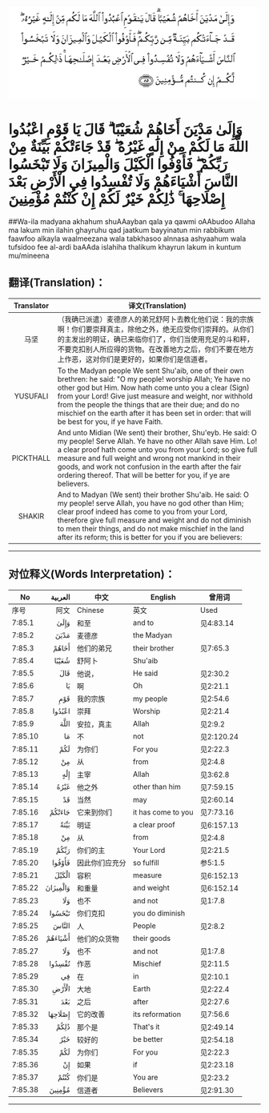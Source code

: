 ![007:085](images/007_085.gif)

# وَإِلَىٰ مَدْيَنَ أَخَاهُمْ شُعَيْبًا ۗ قَالَ يَا قَوْمِ اعْبُدُوا اللَّهَ مَا لَكُمْ مِنْ إِلَٰهٍ غَيْرُهُ ۖ قَدْ جَاءَتْكُمْ بَيِّنَةٌ مِنْ رَبِّكُمْ ۖ فَأَوْفُوا الْكَيْلَ وَالْمِيزَانَ وَلَا تَبْخَسُوا النَّاسَ أَشْيَاءَهُمْ وَلَا تُفْسِدُوا فِي الْأَرْضِ بَعْدَ إِصْلَاحِهَا ۚ ذَٰلِكُمْ خَيْرٌ لَكُمْ إِنْ كُنْتُمْ مُؤْمِنِينَ 

##Wa-ila madyana akhahum shuAAayban qala ya qawmi oAAbudoo Allaha ma lakum min ilahin ghayruhu qad jaatkum bayyinatun min rabbikum faawfoo alkayla waalmeezana wala tabkhasoo alnnasa ashyaahum wala tufsidoo fee al-ardi baAAda islahiha thalikum khayrun lakum in kuntum mu/mineena 

## 翻译(Translation)：

| Translator | 译文(Translation)                                            |
| :--------: | ------------------------------------------------------------ |
|    马坚    | （我确已派遣）麦德彦人的弟兄舒阿卜去教化他们说：我的宗族啊！你们要崇拜真主，除他之外，绝无应受你们崇拜的。从你们的主发出的明证，确已来临你们了，你们当使用充足的斗和秤，不要克扣别人所应得的货物。在改善地方之后，你们不要在地方上作恶，这对你们是更好的，如果你们是信道者。 |
|  YUSUFALI  | To the Madyan people We sent Shu'aib, one of their own brethren: he said: "O my people! worship Allah; Ye have no other god but Him. Now hath come unto you a clear (Sign) from your Lord! Give just measure and weight, nor withhold from the people the things that are their due; and do no mischief on the earth after it has been set in order: that will be best for you, if ye have Faith. |
| PICKTHALL  | And unto Midian (We sent) their brother, Shu'eyb. He said: O my people! Serve Allah. Ye have no other Allah save Him. Lo! a clear proof hath come unto you from your Lord; so give full measure and full weight and wrong not mankind in their goods, and work not confusion in the earth after the fair ordering thereof. That will be better for you, if ye are believers. |
|   SHAKIR   | And to Madyan (We sent) their brother Shu'aib. He said: O my people! serve Allah, you have no god other than Him; clear proof indeed has come to you from your Lord, therefore give full measure and weight and do not diminish to men their things, and do not make mischief in the land after its reform; this is better for you if you are believers: |

---

## 对位释义(Words Interpretation)：

| No   | العربية | 中文    | English | 曾用词 |
| ---- | ------: | ------- | ------- | ------ |
| 序号 |    阿文 | Chinese | 英文    | Used   |
| 7:85.1  | وَإِلَىٰ     | 和至           | and to             | 见4:83.14  |
| 7:85.2  | مَدْيَنَ     | 麦德彦         | the Madyan         |            |
| 7:85.3  | أَخَاهُمْ    | 他们的弟兄     | their brother      | 见7:65.3   |
| 7:85.4  | شُعَيْبًا    | 舒阿卜         | Shu'aib            |            |
| 7:85.5  | قَالَ      | 他说，         | He said            | 见2:30.2   |
| 7:85.6  | يَا       | 啊             | Oh                 | 见2:21.1   |
| 7:85.7  | قَوْمِ      | 我的宗族       | my people          | 见2:54.6   |
| 7:85.8  | اعْبُدُوا   | 崇拜           | Worship            | 见2:21.4   |
| 7:85.9  | اللَّهَ     | 安拉，真主     | Allah              | 见2:9.2    |
| 7:85.10 | مَا       | 不             | not                | 见2:120.24 |
| 7:85.11 | لَكُمْ      | 为你们         | For you            | 见2:22.3   |
| 7:85.12 | مِنْ       | 从             | from               | 见2:4.8    |
| 7:85.13 | إِلَٰهٍ      | 主宰           | Allah              | 见3:62.8   |
| 7:85.14 | غَيْرُهُ     | 他之外         | other than him     | 见7:59.15  |
| 7:85.15 | قَدْ       | 当然           | may                | 见2:60.14  |
| 7:85.16 | جَاءَتْكُمْ   | 它来到你们     | it has come to you | 见7:73.16  |
| 7:85.17 | بَيِّنَةٌ     | 明证           | a clear proof      | 见6:157.13 |
| 7:85.18 | مِنْ       | 从             | from               | 见2:4.8    |
| 7:85.19 | رَبِّكُمْ     | 你们的主       | Your Lord          | 见2:21.5   |
| 7:85.20 | فَأَوْفُوا   | 因此你们应充分 | so fulfill         | 参5:1.5    |
| 7:85.21 | الْكَيْلَ    | 容积           | measure            | 见6:152.13 |
| 7:85.22 | وَالْمِيزَانَ | 和重量         | and weight         | 见6:152.14 |
| 7:85.23 | وَلَا      | 也不           | and not            | 见1:7.8    |
| 7:85.24 | تَبْخَسُوا   | 你们克扣       | you do diminish    |            |
| 7:85.25 | النَّاسَ    | 人             | People             | 见2:8.2    |
| 7:85.26 | أَشْيَاءَهُمْ  | 他们的众货物   | their goods        |            |
| 7:85.27 | وَلَا      | 也不           | and not            | 见1:7.8    |
| 7:85.28 | تُفْسِدُوا   | 作恶           | Mischief           | 见2:11.5   |
| 7:85.29 | فِي       | 在             | in                 | 见2:10.1   |
| 7:85.30 | الْأَرْضِ    | 大地           | Earth              | 见2:22.4   |
| 7:85.31 | بَعْدَ      | 之后           | after              | 见2:27.6   |
| 7:85.32 | إِصْلَاحِهَا  | 它的改善       | its reformation    | 见7:56.6   |
| 7:85.33 | ذَٰلِكُمْ     | 那个是         | That's it          | 见2:49.14  |
| 7:85.34 | خَيْرٌ      | 较好的         | be better          | 见2:54.18  |
| 7:85.35 | لَكُمْ      | 为你们         | For you            | 见2:22.3   |
| 7:85.36 | إِنْ       | 如果           | if                 | 见2:23.18  |
| 7:85.37 | كُنْتُمْ     | 你们是         | You are            | 见2:23.2   |
| 7:85.38 | مُؤْمِنِينَ   | 信道者         | Believers          | 见2:91.30  |

---